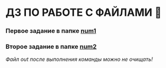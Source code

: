 # ДЗ ПО РАБОТЕ С ФАЙЛАМИ 🤪

### Первое задание в папке [num1](num1/)
### Второе задание в папке [num2](num2/)

*Файл out после выполнения команды можно не очищать!*